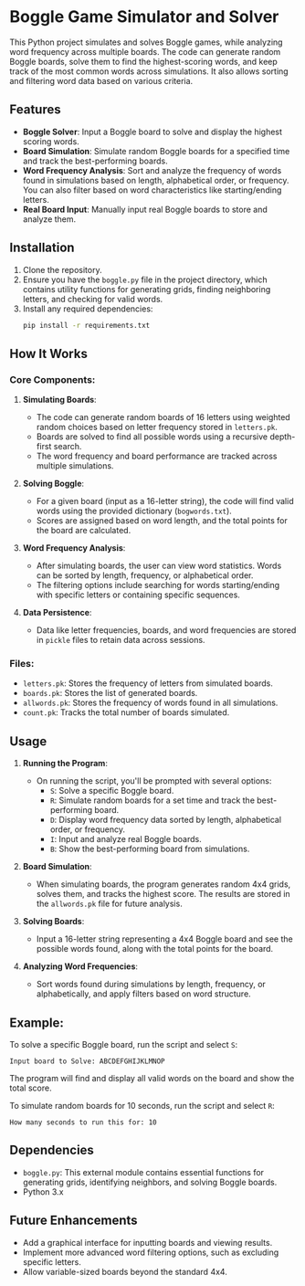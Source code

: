 # Boggle Game Simulator and Solver

This Python project simulates and solves Boggle games, while analyzing word frequency across multiple boards. The code can generate random Boggle boards, solve them to find the highest-scoring words, and keep track of the most common words across simulations. It also allows sorting and filtering word data based on various criteria.

## Features
- **Boggle Solver**: Input a Boggle board to solve and display the highest scoring words.
- **Board Simulation**: Simulate random Boggle boards for a specified time and track the best-performing boards.
- **Word Frequency Analysis**: Sort and analyze the frequency of words found in simulations based on length, alphabetical order, or frequency. You can also filter based on word characteristics like starting/ending letters.
- **Real Board Input**: Manually input real Boggle boards to store and analyze them.

## Installation
1. Clone the repository.
2. Ensure you have the `boggle.py` file in the project directory, which contains utility functions for generating grids, finding neighboring letters, and checking for valid words.
3. Install any required dependencies:
   ```bash
   pip install -r requirements.txt
   ```

## How It Works
### Core Components:
1. **Simulating Boards**: 
   - The code can generate random boards of 16 letters using weighted random choices based on letter frequency stored in `letters.pk`.
   - Boards are solved to find all possible words using a recursive depth-first search.
   - The word frequency and board performance are tracked across multiple simulations.

2. **Solving Boggle**:
   - For a given board (input as a 16-letter string), the code will find valid words using the provided dictionary (`bogwords.txt`).
   - Scores are assigned based on word length, and the total points for the board are calculated.

3. **Word Frequency Analysis**:
   - After simulating boards, the user can view word statistics. Words can be sorted by length, frequency, or alphabetical order.
   - The filtering options include searching for words starting/ending with specific letters or containing specific sequences.

4. **Data Persistence**:
   - Data like letter frequencies, boards, and word frequencies are stored in `pickle` files to retain data across sessions.

### Files:
- `letters.pk`: Stores the frequency of letters from simulated boards.
- `boards.pk`: Stores the list of generated boards.
- `allwords.pk`: Stores the frequency of words found in all simulations.
- `count.pk`: Tracks the total number of boards simulated.

## Usage
1. **Running the Program**:
   - On running the script, you'll be prompted with several options:
     - `S`: Solve a specific Boggle board.
     - `R`: Simulate random boards for a set time and track the best-performing board.
     - `D`: Display word frequency data sorted by length, alphabetical order, or frequency.
     - `I`: Input and analyze real Boggle boards.
     - `B`: Show the best-performing board from simulations.

2. **Board Simulation**:
   - When simulating boards, the program generates random 4x4 grids, solves them, and tracks the highest score. The results are stored in the `allwords.pk` file for future analysis.

3. **Solving Boards**:
   - Input a 16-letter string representing a 4x4 Boggle board and see the possible words found, along with the total points for the board.

4. **Analyzing Word Frequencies**:
   - Sort words found during simulations by length, frequency, or alphabetically, and apply filters based on word structure.

## Example:
To solve a specific Boggle board, run the script and select `S`:
```
Input board to Solve: ABCDEFGHIJKLMNOP
```
The program will find and display all valid words on the board and show the total score.

To simulate random boards for 10 seconds, run the script and select `R`:
```
How many seconds to run this for: 10
```

## Dependencies
- `boggle.py`: This external module contains essential functions for generating grids, identifying neighbors, and solving Boggle boards.
- Python 3.x

## Future Enhancements
- Add a graphical interface for inputting boards and viewing results.
- Implement more advanced word filtering options, such as excluding specific letters.
- Allow variable-sized boards beyond the standard 4x4.

